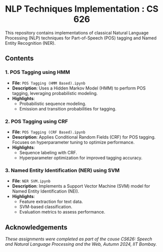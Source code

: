  <h1 align="center"> NLP Techniques Implementation : CS 626 </h1>

This repository contains implementations of classical Natural Language Processing (NLP) techniques for Part-of-Speech (POS) tagging and Named Entity Recognition (NER).

## Contents

### 1. POS Tagging using HMM
- **File**: `POS Tagging (HMM Based).ipynb`
- **Description**: Uses a Hidden Markov Model (HMM) to perform POS tagging, leveraging probabilistic modeling.
- **Highlights**:
  - Probabilistic sequence modeling.
  - Emission and transition probabilities for tagging.

### 2. POS Tagging using CRF
- **File**: `POS Tagging (CRF Based).ipynb`
- **Description**: Applies Conditional Random Fields (CRF) for POS tagging. Focuses on hyperparameter tuning to optimize performance.
- **Highlights**:
  - Sequence labeling with CRF.
  - Hyperparameter optimization for improved tagging accuracy.

### 3. Named Entity Identification (NER) using SVM
- **File**: `NER SVM.ipynb`
- **Description**: Implements a Support Vector Machine (SVM) model for Named Entity Identification (NEI). 
- **Highlights**:
  - Feature extraction for text data.
  - SVM-based classification.
  - Evaluation metrics to assess performance.


## Acknowledgements
*These assignments were completed as part of the couse CS626: Speech and Natural Language Processing and the Web, Autumn 2024, IIT Bombay.*
